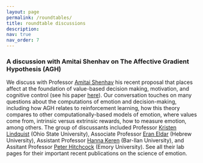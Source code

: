 ```yaml
---
layout: page
permalink: /roundtables/
title: roundtable discussions
description:
nav: true
nav_order: 7
---
```


### A discussion with Amitai Shenhav on The Affective Gradient Hypothesis (AGH)

We discuss with Professor [Amitai Shenhav](https://www.shenhavlab.org/) his recent proposal that places affect at the foundation of value-based decision making, motivation, and cognitive control (see his paper [here](https://static1.squarespace.com/static/56e19a6d04426223be32a8b9/t/66fe22de0dea8f6ac730cff3/1727931104942/Shenhav_inPress_TiCS.pdf)). Our conversation touches on many questions about the computations of emotion and decision-making, including how AGH relates to  reinforcement learning, how this theory compares to other computationally-based models of emotion, where values come from, intrinsic versus extrinsic rewards, how to measure emotion, among others. The group of discussants included Professor [Kristen Lindquist](https://affectivesciencelab.com/people) (Ohio State University), Associate Professor [Eran Eldar](https://sites.google.com/site/eldareran/) (Hebrew University), Assistant Professor [Hanna Keren](https://kerenlab.org/) (Bar-Ilan University), and Assitant Professor [Peter Hitchcock](https://www.translational-lab.com/) (Emory University). See all their lab pages for their important recent publications on the science of emotion.